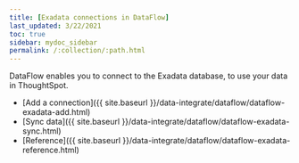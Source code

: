 ```yaml
---
title: [Exadata connections in DataFlow]
last_updated: 3/22/2021
toc: true
sidebar: mydoc_sidebar
permalink: /:collection/:path.html
---
```

DataFlow enables you to connect to the Exadata database, to use your data in ThoughtSpot.

- [Add a connection]({{ site.baseurl }}/data-integrate/dataflow/dataflow-exadata-add.html)
- [Sync data]({{ site.baseurl }}/data-integrate/dataflow/dataflow-exadata-sync.html)
- [Reference]({{ site.baseurl }}/data-integrate/dataflow/dataflow-exadata-reference.html)
